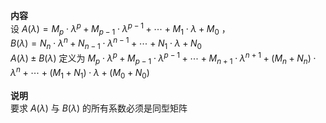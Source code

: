 **内容**  
设 $A(\lambda)=M_p\cdot\lambda^p+M_{p-1}\cdot\lambda^{p-1}+\cdots+M_1\cdot\lambda+M_0$ ，  
$B(\lambda)=N_n\cdot\lambda^n+N_{n-1}\cdot\lambda^{n-1}+\cdots+N_1\cdot\lambda+N_0$  
$A(\lambda)\pm B(\lambda)$ 定义为 $M_p\cdot\lambda^p+M_{p-1}\cdot\lambda^{p-1}+\cdots+M_{n+1}\cdot\lambda^{n+1}  
+(M_n+N_n)\cdot\lambda^n+\cdots+(M_1+N_1)\cdot\lambda+(M_0+N_0)$  
  
**说明**  
要求 $A(\lambda)$ 与 $B(\lambda)$ 的所有系数必须是同型矩阵  
